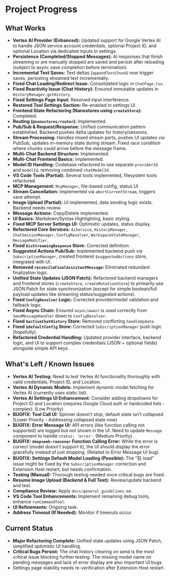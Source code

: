 # Project Progress

## What Works
*   **Vertex AI Provider (Enhanced):** Updated support for Google Vertex AI to handle JSON service account credentials, optional Project ID, and optional Location via dedicated inputs in settings.
*   **Persistence (Completed/Stopped Messages):** AI responses that finish streaming or are manually stopped are saved and persist after reloading (subject to async save completion before termination).
*   **Incremental Text Saves:** Text deltas (`appendTextChunk`) now trigger saves, persisting streamed text incrementally.
*   **Fixed Chat Loading/Redirect Issue:** Consolidated logic in `ChatPage.tsx`.
*   **Fixed Reactivity Issue (Chat History):** Ensured immutable updates in `HistoryManager.getHistory`.
*   **Fixed Settings Page Input:** Resolved input interference.
*   **Restored Tool Settings Section:** Re-enabled in settings UI.
*   **Frontend State Refactoring (Nanostores using `createStore`):** Completed.
*   **Routing (`@nanostores/router`):** Implemented.
*   **Pub/Sub & Request/Response:** Unified communication pattern established. Backend pushes delta updates for history/sessions.
*   **Stream Processing:** Handles mixed stream parts, pushes UI updates via PubSub, updates in-memory state during stream. Fixed race condition where chunks could arrive before the message frame.
*   **Multi-Chat Backend Structure:** Implemented.
*   **Multi-Chat Frontend Basics:** Implemented.
*   **Model ID Handling:** Codebase refactored to use separate `providerId` and `modelId`, removing combined `chatModelId`.
*   **VS Code Tools (Partial):** Several tools implemented, filesystem tools refactored.
*   **MCP Management:** `McpManager`, file-based config, status UI.
*   **Stream Cancellation:** Implemented via `abortCurrentStream`, triggers save attempt.
*   **Image Upload (Partial):** UI implemented, data sending logic exists. Backend needs review.
*   **Message Actions:** Copy/Delete implemented.
*   **UI Basics:** Markdown/Syntax Highlighting, basic styling.
*   **Fixed MCP Server Settings UI:** Optimistic updates, status display.
*   **Refactored Core Services:** `AiService`, `HistoryManager`, `ChatSessionManager`, `ConfigResolver`, `WorkspaceStateManager`, `MessageModifier`.
*   **Fixed `$isStreamingResponse` Store:** Corrected definition.
*   **Suggested Actions Pub/Sub:** Implemented backend push via `SubscriptionManager`, created frontend `$suggestedActions` store, integrated with UI.
*   **Removed `reconcileFinalAssistantMessage`:** Eliminated redundant finalization logic.
*   **Unified State Updates (JSON Patch):** Refactored backend managers and frontend stores (`createStore`, `createMutationStore`) to primarily use JSON Patch for state synchronization (except for simple boolean/full payload updates like streaming status/suggested actions).
*   **Fixed `ConfigResolver` Logic:** Corrected provider/model validation and fallback logic.
*   **Fixed Async Chain:** Ensured `async/await` is used correctly from `SendMessageHandler` down to `ConfigResolver`.
*   **Fixed `$activeChatHistory` Store:** Removed conflicting `handleUpdate`.
*   **Fixed `$defaultConfig` Store:** Corrected `SubscriptionManager` push logic (hopefully).
*   **Refactored Credential Handling:** Updated provider interface, backend logic, and UI to support complex credentials (JSON + optional fields) alongside simple API keys.

## What's Left / Known Issues
*   **Vertex AI Testing:** Need to test Vertex AI functionality thoroughly with valid credentials, Project ID, and Location.
*   **Vertex AI Dynamic Models:** Implement dynamic model fetching for Vertex AI (currently uses static list).
*   **Vertex AI Settings UI Enhancement:** Consider adding dropdowns for Project ID and Location (requires Google Cloud auth or hardcoded lists - complex). (Low Priority)
*   **BUGFIX: Tool Call UI:** Spinner doesn't stop, default state isn't collapsed. (Lower Priority - Addressing collapsed state now)
*   **BUGFIX: Error Message UI:** API errors (like function calling not supported) are logged but not shown in the UI. Need to update `Message` component to handle `status: 'error'`. (Medium Priority)
*   **BUGFIX: `deepseek-reasoner` Function Calling Error:** While the error is correct (model doesn't support it), the UI should display the error gracefully instead of just stopping. (Related to Error Message UI bug).
*   **BUGFIX: Settings Default Model Loading (Possible):** The "狂 load" issue might be fixed by the `SubscriptionManager` correction and Extension Host restart, but needs confirmation.
*   **Testing (Manual):** Thorough testing needed once critical bugs are fixed.
*   **Resume Image Upload (Backend & Full Test):** Review/update backend and test.
*   **Compliance Review:** Apply `docs/general_guidelines.md`.
*   **VS Code Tool Enhancements:** Implement remaining debug tools, enhance `runCommandTool`.
*   **UI Refinements:** Ongoing task.
*   **Address Timeout (If Needed):** Monitor if timeouts occur.

## Current Status
*   **Major Refactoring Complete:** Unified state updates using JSON Patch, simplified optimistic UI handling.
*   **Critical Bugs Persist:** The chat history clearing on send is the most critical issue blocking further testing. The missing model name on pending messages and lack of error display are also important UI bugs.
*   Settings page stability needs re-verification after Extension Host restart.
